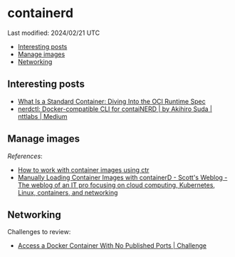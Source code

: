 # containerd

Last modified: 2024/02/21 UTC

- [Interesting posts](#interesting-posts)
- [Manage images](#manage-images)
- [Networking](#networking)

## Interesting posts

- [What Is a Standard Container: Diving Into the OCI Runtime Spec](https://iximiuz.com/en/posts/oci-containers/)
- [nerdctl: Docker-compatible CLI for contaiNERD \| by Akihiro Suda \| nttlabs \| Medium](https://medium.com/nttlabs/nerdctl-359311b32d0e)

## Manage images

*References*:

- [How to work with container images using ctr](https://labs.iximiuz.com/courses/containerd-cli/ctr/image-management)
- [Manually Loading Container Images with containerD - Scott's Weblog - The weblog of an IT pro focusing on cloud computing, Kubernetes, Linux, containers, and networking](https://blog.scottlowe.org/2020/01/25/manually-loading-container-images-with-containerd/)

## Networking

Challenges to review:

- [Access a Docker Container With No Published Ports \| Challenge](https://labs.iximiuz.com/challenges/access-docker-container-with-no-published-ports)
